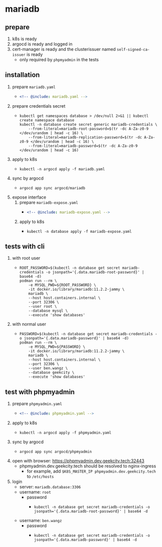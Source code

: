 # mariadb

## prepare

1. k8s is ready
2. argocd is ready and logged in
3. cert-manager is ready and the clusterissuer named `self-signed-ca-issuer` is ready
    * only required by `phpmyadmin` in the tests

## installation

1. prepare `mariadb.yaml`
    * ```yaml
      <!-- @include: mariadb.yaml -->
      ```
2. prepare credentials secret
    * ```shell
      kubectl get namespaces database > /dev/null 2>&1 || kubectl create namespace database
      kubectl -n database create secret generic mariadb-credentials \
          --from-literal=mariadb-root-password=$(tr -dc A-Za-z0-9 </dev/urandom | head -c 16) \
          --from-literal=mariadb-replication-password=$(tr -dc A-Za-z0-9 </dev/urandom | head -c 16) \
          --from-literal=mariadb-password=$(tr -dc A-Za-z0-9 </dev/urandom | head -c 16)
      ```
3. apply to k8s
    * ```shell
      kubectl -n argocd apply -f mariadb.yaml
      ```
4. sync by argocd
    * ```shell
      argocd app sync argocd/mariadb
      ```
5. expose interface
    1. prepare `mariadb-expose.yaml`
        * ```yaml
          <!-- @include: mariadb-expose.yaml -->
          ```
    2. apply to k8s
        * ```shell
          kubectl -n database apply -f mariadb-expose.yaml
          ```

## tests with cli

1. with root user
    * ```shell
      ROOT_PASSWORD=$(kubectl -n database get secret mariadb-credentials -o jsonpath='{.data.mariadb-root-password}' | base64 -d)
      podman run --rm \
          -e MYSQL_PWD=${ROOT_PASSWORD} \
          -it docker.io/library/mariadb:11.2.2-jammy \
          mariadb \
          --host host.containers.internal \
          --port 32306 \
          --user root \
          --database mysql \
          --execute 'show databases'
      ```
2. with normal user
    * ```shell
      PASSWORD=$(kubectl -n database get secret mariadb-credentials -o jsonpath='{.data.mariadb-password}' | base64 -d)
      podman run --rm \
          -e MYSQL_PWD=${PASSWORD} \
          -it docker.io/library/mariadb:11.2.2-jammy \
          mariadb \
          --host host.containers.internal \
          --port 32306 \
          --user ben.wangz \
          --database geekcity \
          --execute 'show databases'
      ```

## test with phpmyadmin

1. prepare `phpmyadmin.yaml`
    * ```yaml
      <!-- @include: phpmyadmin.yaml -->
      ```
2. apply to k8s
    * ```shell
      kubectl -n argocd apply -f phpmyadmin.yaml
      ```
3. sync by argocd
    * ```shell
      argocd app sync argocd/phpmyadmin
      ```
4. open with browser: https://phpmyadmin.dev.geekcity.tech:32443
    * phpmyadmin.dev.geekcity.tech should be resolved to nginx-ingress
        + for example, add `$K8S_MASTER_IP phpmyadmin.dev.geekcity.tech` to `/etc/hosts`
5. login
    * server: `mariadb.database:3306`
    * username: `root`
        + password
            * ```shell
              kubectl -n database get secret mariadb-credentials -o jsonpath='{.data.mariadb-root-password}' | base64 -d
              ```
    * username: `ben.wangz`
        + password
            * ```shell
              kubectl -n database get secret mariadb-credentials -o jsonpath='{.data.mariadb-password}' | base64 -d
              ```
